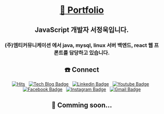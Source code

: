 
<div align=center>

# [:paperclip: Portfolio](https://github.com/afashs/portfolio)

## JavaScript 개발자 서정욱입니다.

### (주)엠티커뮤니케이션 에서 java, mysql, linux 서버 백엔드, react 웹 프론트를 담당하고 있습니다.

</div>

<div align=center>

## :phone: Connect

[![Hits](https://hits.seeyoufarm.com/api/count/incr/badge.svg?url=https%3A%2F%2Fgithub.com%2Fafashs%2Fhit-counter&count_bg=%233D7CC8&title_bg=%23555555&icon=instacart.svg&icon_color=%23E7E7E7&title=today+/+total&edge_flat=false)](https://github.com/afashs)
&nbsp;
[![Tech Blog Badge](http://img.shields.io/badge/-Tech%20blog-black?style=flat-square&logoColor=white&logo=Vimeo&link=https://afashs.github.io)](https://afashs.github.io)
&nbsp;
[![Linkedin Badge](https://img.shields.io/badge/-LinkedIn-blue?style=flat-square&logo=Linkedin&logoColor=white&link=https://www.linkedin.com/in/jung-wook-seo-5579061a8/)](https://www.linkedin.com/in/jung-wook-seo-5579061a8/)
&nbsp;
[![Youtube Badge](https://img.shields.io/badge/Youtube-ff0000?style=flat-square&logo=youtube&link=https://www.youtube.com/channel/UCY2doudlBdxzlvuHldrOrxQ)](https://www.youtube.com/channel/UCY2doudlBdxzlvuHldrOrxQ)
&nbsp;
[![Facebook Badge](https://img.shields.io/badge/facebook-1877f2?style=flat-square&logo=facebook&logoColor=white&link=https://www.facebook.com/dev.afashs)](https://www.facebook.com/dev.afashs)
&nbsp;
[![Instagram Badge](https://img.shields.io/badge/-Instagram-dd2a7b?style=flat-square&logo=instagram&logoColor=white&link=https://www.instagram.com/dev.afashs/)](https://www.instagram.com/dev.afashs/) 
&nbsp;
[![Gmail Badge](https://img.shields.io/badge/Gmail-d14836?style=flat-square&logo=Gmail&logoColor=white&link=mailto:dev.afshs@gmail.com)](mailto:dev.afashs@gmail.com)
	
</div>

<div align=center>

## :open_file_folder: Comming soon...
